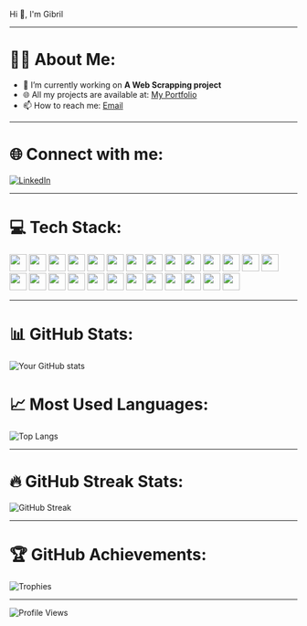 Hi 👋, I'm Gibril

---

# 🧑‍💻 About Me:
- 🚀 I’m currently working on **A Web Scrapping project**
- 🌐 All my projects are available at: [My Portfolio](https://gibrilkharfallah.github.io/Portfolio/)
- 📫 How to reach me: [Email](kharfallahgibril@gmail.com)

---

# 🌐 Connect with me:
[![LinkedIn](https://img.shields.io/badge/LinkedIn-%230077B5.svg?logo=linkedin&logoColor=white)]([https://linkedin.com/in/your-profile](https://www.linkedin.com/in/gibril-kharfallah-6b5664255/))  

---

# 💻 Tech Stack:
<p align="left">
  <img src="https://img.shields.io/badge/-HTML5-%23E34F26?logo=html5&logoColor=white" height="30"/> 
  <img src="https://img.shields.io/badge/-CSS3-%231572B6?logo=css3&logoColor=white" height="30"/>
  <img src="https://img.shields.io/badge/-JavaScript-%23F7DF1E?logo=javascript&logoColor=black" height="30"/> 
  <img src="https://img.shields.io/badge/-React-%2361DAFB?logo=react&logoColor=black" height="30"/>
  <img src="https://img.shields.io/badge/-Node.js-%23339933?logo=node.js&logoColor=white" height="30"/>
  <img src="https://img.shields.io/badge/-Express.js-%23000000?logo=express&logoColor=white" height="30"/>
  <img src="https://img.shields.io/badge/-Sequelize-%235259CC?logo=sequelize&logoColor=white" height="30"/>
  <img src="https://img.shields.io/badge/-NPM-%23CB3837?logo=npm&logoColor=white" height="30"/>
  <img src="https://img.shields.io/badge/-Three.js-%23000000?logo=three.js&logoColor=white" height="30"/>
  <img src="https://img.shields.io/badge/-Python-%233776AB?logo=python&logoColor=white" height="30"/>
  <img src="https://img.shields.io/badge/-Matplotlib-%23ffffff?logo=matplotlib&logoColor=blue" height="30"/>
  <img src="https://img.shields.io/badge/-NumPy-%23013243?logo=numpy&logoColor=white" height="30"/>
  <img src="https://img.shields.io/badge/-SciPy-%230C55A5?logo=scipy&logoColor=white" height="30"/>
  <img src="https://img.shields.io/badge/-Pandas-%23150458?logo=pandas&logoColor=white" height="30"/>
  <img src="https://img.shields.io/badge/-Scikit--learn-%23F7931E?logo=scikit-learn&logoColor=white" height="30"/>
  <img src="https://img.shields.io/badge/-Seaborn-%2365C2CB?logo=seaborn&logoColor=white" height="30"/>
  <img src="https://img.shields.io/badge/-Plotly-%23036FE8?logo=plotly&logoColor=white" height="30"/>
  <img src="https://img.shields.io/badge/-Tkinter-%23FF6F00?logo=tkinter&logoColor=white" height="30"/>
  <img src="https://img.shields.io/badge/-Jupyter-%23F37626?logo=jupyter&logoColor=white" height="30"/>
  <img src="https://img.shields.io/badge/-MySQL-%234479A1?logo=mysql&logoColor=white" height="30"/>
  <img src="https://img.shields.io/badge/-Bash-%234EAA25?logo=gnu-bash&logoColor=white" height="30"/>
  <img src="https://img.shields.io/badge/-R-%23276DC3?logo=r&logoColor=white" height="30"/>
  <img src="https://img.shields.io/badge/-C-%23A8B9CC?logo=c&logoColor=black" height="30"/>
  <img src="https://img.shields.io/badge/-MATLAB-%23FF6F00?logo=mathworks&logoColor=white" height="30"/>
  <img src="https://img.shields.io/badge/-Java-%23007396?logo=java&logoColor=white" height="30"/>
  <img src="https://img.shields.io/badge/-Git-%23F05032?logo=git&logoColor=white" height="30"/>
</p>

---

# 📊 GitHub Stats:
![Your GitHub stats](https://github-readme-stats.vercel.app/api?username=GibrilKharfallah&show_icons=true&theme=dark)

# 📈 Most Used Languages:
![Top Langs](https://github-readme-stats.vercel.app/api/top-langs/?username=GibrilKharfallah&layout=compact&theme=dark)

---

# 🔥 GitHub Streak Stats:
![GitHub Streak](https://streak-stats.demolab.com?user=GibrilKharfallah&theme=dark&hide_border=true)

---

# 🏆 GitHub Achievements:
![Trophies](https://github-profile-trophy.vercel.app/?username=GibrilKharfallah&theme=onedark)

---

![Profile Views](https://komarev.com/ghpvc/?username=GibrilKharfallah&color=800020)
